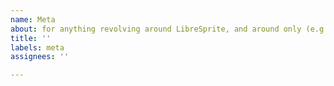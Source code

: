 ```yaml
---
name: Meta
about: for anything revolving around LibreSprite, and around only (e.g. donations)
title: ''
labels: meta
assignees: ''

---
```


<!-- please no walls of text :P -- >
